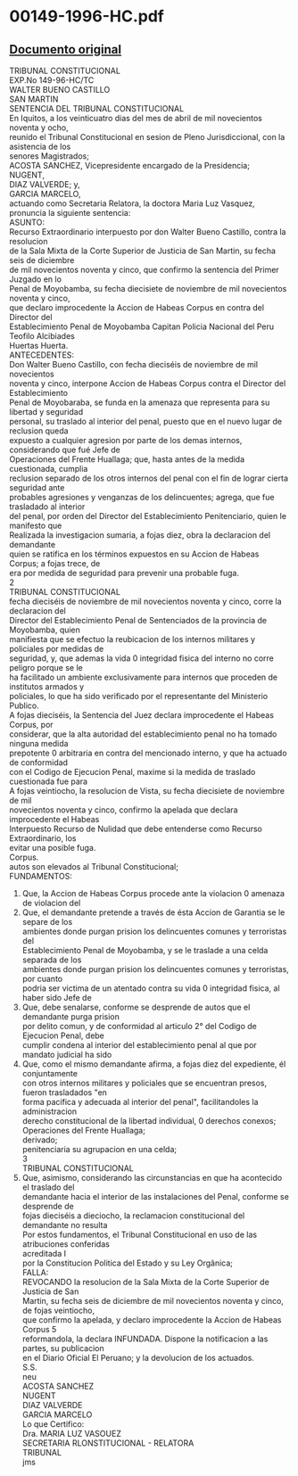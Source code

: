 
00149-1996-HC.pdf
=================
  
[Documento original](https://tc.gob.pe/jurisprudencia/1998/00149-1996-HC.pdf)  
---  
  
TRIBUNAL CONSTITUCIONAL  
EXP.No 149-96-HC/TC  
WALTER BUENO CASTILLO  
SAN MARTIN  
SENTENCIA DEL TRIBUNAL CONSTITUCIONAL  
En Iquitos, a los veinticuatro dias del mes de abril de mil novecientos noventa y ocho,  
reunido el Tribunal Constitucional en sesion de Pleno Jurisdiccional, con la asistencia de los  
senores Magistrados;  
ACOSTA SANCHEZ, Vicepresidente encargado de la Presidencia;  
NUGENT,  
DIAZ VALVERDE; y,  
GARCIA MARCELO,  
actuando como Secretaria Relatora, la doctora Maria Luz Vasquez, pronuncia la siguiente sentencia:  
ASUNTO:  
Recurso Extraordinario interpuesto por don Walter Bueno Castillo, contra la resolucion  
de la Sala Mixta de la Corte Superior de Justicia de San Martin, su fecha seis de diciembre  
de mil novecientos noventa y cinco, que confirmo la sentencia del Primer Juzgado en lo  
Penal de Moyobamba, su fecha diecisiete de noviembre de mil novecientos noventa y cinco,  
que declaro improcedente la Accion de Habeas Corpus en contra del Director del  
Establecimiento Penal de Moyobamba Capitan Policia Nacional del Peru Teofilo Alcibiades  
Huertas Huerta.  
ANTECEDENTES:  
Don Walter Bueno Castillo, con fecha dieciséis de noviembre de mil novecientos  
noventa y cinco, interpone Accion de Habeas Corpus contra el Director del Establecimiento  
Penal de Moyobaraba, se funda en la amenaza que representa para su libertad y seguridad  
personal, su traslado al interior del penal, puesto que en el nuevo lugar de reclusion queda  
expuesto a cualquier agresion por parte de los demas internos, considerando que fué Jefe de  
Operaciones del Frente Huallaga; que, hasta antes de la medida cuestionada, cumplia  
reclusion separado de los otros internos del penal con el fin de lograr cierta seguridad ante  
probables agresiones y venganzas de los delincuentes; agrega, que fue trasladado al interior  
del penal, por orden del Director del Establecimiento Penitenciario, quien le manifesto que  
Realizada la investigacion sumaria, a fojas diez, obra la declaracion del demandante  
quien se ratifica en los términos expuestos en su Accion de Habeas Corpus; a fojas trece, de  
era por medida de seguridad para prevenir una probable fuga.  
2  
TRIBUNAL CONSTITUCIONAL  
fecha dieciséis de noviembre de mil novecientos noventa y cinco, corre la declaracion del  
Director del Establecimiento Penal de Sentenciados de la provincia de Moyobamba, quien  
manifiesta que se efectuo la reubicacion de los internos militares y policiales por medidas de  
seguridad, y, que ademas la vida 0 integridad fisica del interno no corre peligro porque se le  
ha facilitado un ambiente exclusivamente para internos que proceden de institutos armados y  
policiales, lo que ha sido verificado por el representante del Ministerio Publico.  
A fojas dieciséis, la Sentencia del Juez declara improcedente el Habeas Corpus, por  
considerar, que la alta autoridad del establecimiento penal no ha tomado ninguna medida  
prepotente 0 arbitraria en contra del mencionado interno, y que ha actuado de conformidad  
con el Codigo de Ejecucion Penal, maxime si la medida de traslado cuestionada fue para  
A fojas veintiocho, la resolucion de Vista, su fecha diecisiete de noviembre de mil  
novecientos noventa y cinco, confirmo la apelada que declara improcedente el Habeas  
Interpuesto Recurso de Nulidad que debe entenderse como Recurso Extraordinario, los  
evitar una posible fuga.  
Corpus.  
autos son elevados al Tribunal Constitucional;  
FUNDAMENTOS:  
1. Que, la Accion de Habeas Corpus procede ante la violacion 0 amenaza de violacion del  
2. Que, el demandante pretende a través de ésta Accion de Garantia se le separe de los  
ambientes donde purgan prision los delincuentes comunes y terroristas del  
Establecimiento Penal de Moyobamba, y se le traslade a una celda separada de los  
ambientes donde purgan prision los delincuentes comunes y terroristas, por cuanto  
podria ser victima de un atentado contra su vida 0 integridad fisica, al haber sido Jefe de  
3. Que, debe senalarse, conforme se desprende de autos que el demandante purga prision  
por delito comun, y de conformidad al articulo 2° del Codigo de Ejecucion Penal, debe  
cumplir condena al interior del establecimiento penal al que por mandato judicial ha sido  
4. Que, como el mismo demandante afirma, a fojas diez del expediente, él conjuntamente  
con otros internos militares y policiales que se encuentran presos, fueron trasladados "en  
forma pacifica y adecuada al interior del penal", facilitandoles la administracion  
derecho constitucional de la libertad individual, 0 derechos conexos;  
Operaciones del Frente Huallaga;  
derivado;  
penitenciaria su agrupacion en una celda;  
3  
TRIBUNAL CONSTITUCIONAL  
5. Que, asimismo, considerando las circunstancias en que ha acontecido el traslado del  
demandante hacia el interior de las instalaciones del Penal, conforme se desprende de  
fojas dieciséis a dieciocho, la reclamacion constitucional del demandante no resulta  
Por estos fundamentos, el Tribunal Constitucional en uso de las atribuciones conferidas  
acreditada I  
por la Constitucion Politica del Estado y su Ley Orgânica;  
FALLA:  
REVOCANDO la resolucion de la Sala Mixta de la Corte Superior de Justicia de San  
Martin, su fecha seis de diciembre de mil novecientos noventa y cinco, de fojas veintiocho,  
que confirmo la apelada, y declaro improcedente la Accion de Habeas Corpus 5  
reformandola, la declara INFUNDADA. Dispone la notificacion a las partes, su publicacion  
en el Diario Oficial El Peruano; y la devolucion de los actuados.  
S.S.  
neu  
ACOSTA SANCHEZ  
NUGENT  
DIAZ VALVERDE  
GARCIA MARCELO  
Lo que Certifico:  
Dra. MARIA LUZ VASOUEZ  
SECRETARIA RLONSTITUCIONAL - RELATORA  
TRIBUNAL  
jms